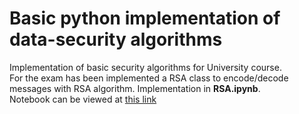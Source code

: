 # Basic python implementation of data-security algorithms
Implementation of basic security algorithms for University course.\
For the exam has been implemented a RSA class to encode/decode messages with RSA algorithm. Implementation in **RSA.ipynb**.\
Notebook can be viewed at [this link](https://nbviewer.jupyter.org/github/Cangio/data-security-course/blob/main/RSA.ipynb)
